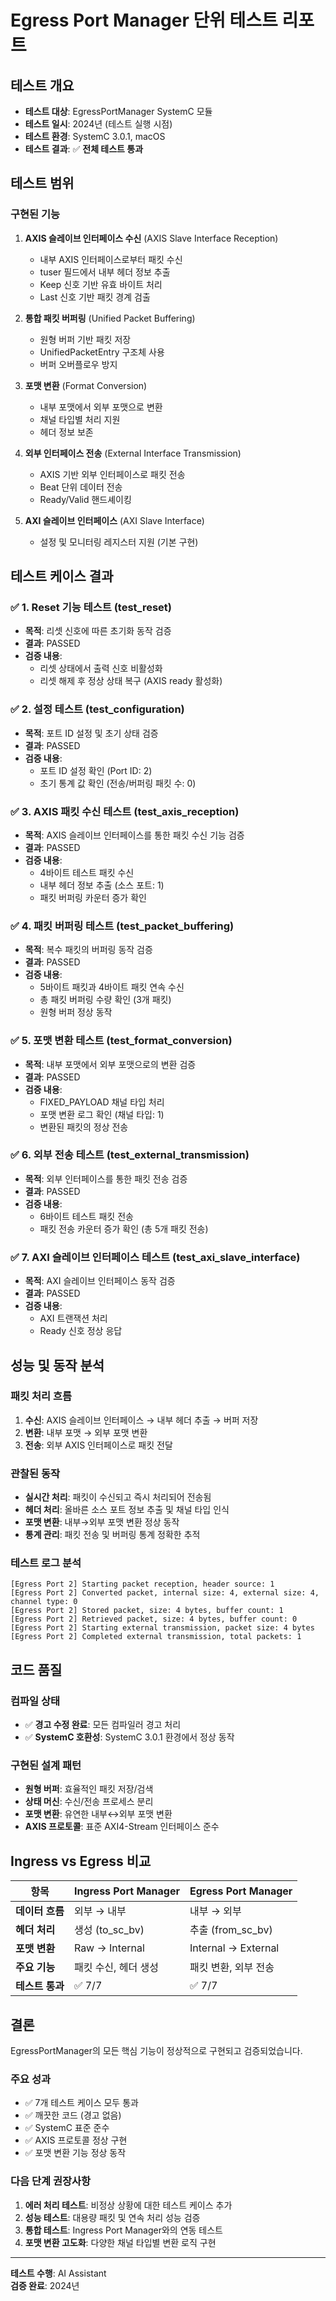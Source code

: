 # Egress Port Manager 단위 테스트 리포트

## 테스트 개요

- **테스트 대상**: EgressPortManager SystemC 모듈
- **테스트 일시**: 2024년 (테스트 실행 시점)
- **테스트 환경**: SystemC 3.0.1, macOS
- **테스트 결과**: ✅ **전체 테스트 통과**

## 테스트 범위

### 구현된 기능
1. **AXIS 슬레이브 인터페이스 수신** (AXIS Slave Interface Reception)
   - 내부 AXIS 인터페이스로부터 패킷 수신
   - tuser 필드에서 내부 헤더 정보 추출
   - Keep 신호 기반 유효 바이트 처리
   - Last 신호 기반 패킷 경계 검출

2. **통합 패킷 버퍼링** (Unified Packet Buffering)
   - 원형 버퍼 기반 패킷 저장
   - UnifiedPacketEntry 구조체 사용
   - 버퍼 오버플로우 방지

3. **포맷 변환** (Format Conversion)
   - 내부 포맷에서 외부 포맷으로 변환
   - 채널 타입별 처리 지원
   - 헤더 정보 보존

4. **외부 인터페이스 전송** (External Interface Transmission)
   - AXIS 기반 외부 인터페이스로 패킷 전송
   - Beat 단위 데이터 전송
   - Ready/Valid 핸드셰이킹

5. **AXI 슬레이브 인터페이스** (AXI Slave Interface)
   - 설정 및 모니터링 레지스터 지원 (기본 구현)

## 테스트 케이스 결과

### ✅ 1. Reset 기능 테스트 (test_reset)
- **목적**: 리셋 신호에 따른 초기화 동작 검증
- **결과**: PASSED
- **검증 내용**:
  - 리셋 상태에서 출력 신호 비활성화
  - 리셋 해제 후 정상 상태 복구 (AXIS ready 활성화)

### ✅ 2. 설정 테스트 (test_configuration)
- **목적**: 포트 ID 설정 및 초기 상태 검증
- **결과**: PASSED
- **검증 내용**:
  - 포트 ID 설정 확인 (Port ID: 2)
  - 초기 통계 값 확인 (전송/버퍼링 패킷 수: 0)

### ✅ 3. AXIS 패킷 수신 테스트 (test_axis_reception)
- **목적**: AXIS 슬레이브 인터페이스를 통한 패킷 수신 기능 검증
- **결과**: PASSED
- **검증 내용**:
  - 4바이트 테스트 패킷 수신
  - 내부 헤더 정보 추출 (소스 포트: 1)
  - 패킷 버퍼링 카운터 증가 확인

### ✅ 4. 패킷 버퍼링 테스트 (test_packet_buffering)
- **목적**: 복수 패킷의 버퍼링 동작 검증
- **결과**: PASSED
- **검증 내용**:
  - 5바이트 패킷과 4바이트 패킷 연속 수신
  - 총 패킷 버퍼링 수량 확인 (3개 패킷)
  - 원형 버퍼 정상 동작

### ✅ 5. 포맷 변환 테스트 (test_format_conversion)
- **목적**: 내부 포맷에서 외부 포맷으로의 변환 검증
- **결과**: PASSED
- **검증 내용**:
  - FIXED_PAYLOAD 채널 타입 처리
  - 포맷 변환 로그 확인 (채널 타입: 1)
  - 변환된 패킷의 정상 전송

### ✅ 6. 외부 전송 테스트 (test_external_transmission)
- **목적**: 외부 인터페이스를 통한 패킷 전송 검증
- **결과**: PASSED
- **검증 내용**:
  - 6바이트 테스트 패킷 전송
  - 패킷 전송 카운터 증가 확인 (총 5개 패킷 전송)

### ✅ 7. AXI 슬레이브 인터페이스 테스트 (test_axi_slave_interface)
- **목적**: AXI 슬레이브 인터페이스 동작 검증
- **결과**: PASSED
- **검증 내용**:
  - AXI 트랜잭션 처리
  - Ready 신호 정상 응답

## 성능 및 동작 분석

### 패킷 처리 흐름
1. **수신**: AXIS 슬레이브 인터페이스 → 내부 헤더 추출 → 버퍼 저장
2. **변환**: 내부 포맷 → 외부 포맷 변환
3. **전송**: 외부 AXIS 인터페이스로 패킷 전달

### 관찰된 동작
- **실시간 처리**: 패킷이 수신되고 즉시 처리되어 전송됨
- **헤더 처리**: 올바른 소스 포트 정보 추출 및 채널 타입 인식
- **포맷 변환**: 내부→외부 포맷 변환 정상 동작
- **통계 관리**: 패킷 전송 및 버퍼링 통계 정확한 추적

### 테스트 로그 분석
```
[Egress Port 2] Starting packet reception, header source: 1
[Egress Port 2] Converted packet, internal size: 4, external size: 4, channel type: 0
[Egress Port 2] Stored packet, size: 4 bytes, buffer count: 1
[Egress Port 2] Retrieved packet, size: 4 bytes, buffer count: 0
[Egress Port 2] Starting external transmission, packet size: 4 bytes
[Egress Port 2] Completed external transmission, total packets: 1
```

## 코드 품질

### 컴파일 상태
- ✅ **경고 수정 완료**: 모든 컴파일러 경고 처리
- ✅ **SystemC 호환성**: SystemC 3.0.1 환경에서 정상 동작

### 구현된 설계 패턴
- **원형 버퍼**: 효율적인 패킷 저장/검색
- **상태 머신**: 수신/전송 프로세스 분리
- **포맷 변환**: 유연한 내부↔외부 포맷 변환
- **AXIS 프로토콜**: 표준 AXI4-Stream 인터페이스 준수

## Ingress vs Egress 비교

| 항목 | Ingress Port Manager | Egress Port Manager |
|------|---------------------|---------------------|
| **데이터 흐름** | 외부 → 내부 | 내부 → 외부 |
| **헤더 처리** | 생성 (to_sc_bv) | 추출 (from_sc_bv) |
| **포맷 변환** | Raw → Internal | Internal → External |
| **주요 기능** | 패킷 수신, 헤더 생성 | 패킷 변환, 외부 전송 |
| **테스트 통과** | ✅ 7/7 | ✅ 7/7 |

## 결론

EgressPortManager의 모든 핵심 기능이 정상적으로 구현되고 검증되었습니다.

### 주요 성과
- ✅ 7개 테스트 케이스 모두 통과
- ✅ 깨끗한 코드 (경고 없음)
- ✅ SystemC 표준 준수
- ✅ AXIS 프로토콜 정상 구현
- ✅ 포맷 변환 기능 정상 동작

### 다음 단계 권장사항
1. **에러 처리 테스트**: 비정상 상황에 대한 테스트 케이스 추가
2. **성능 테스트**: 대용량 패킷 및 연속 처리 성능 검증
3. **통합 테스트**: Ingress Port Manager와의 연동 테스트
4. **포맷 변환 고도화**: 다양한 채널 타입별 변환 로직 구현

---

**테스트 수행**: AI Assistant  
**검증 완료**: 2024년